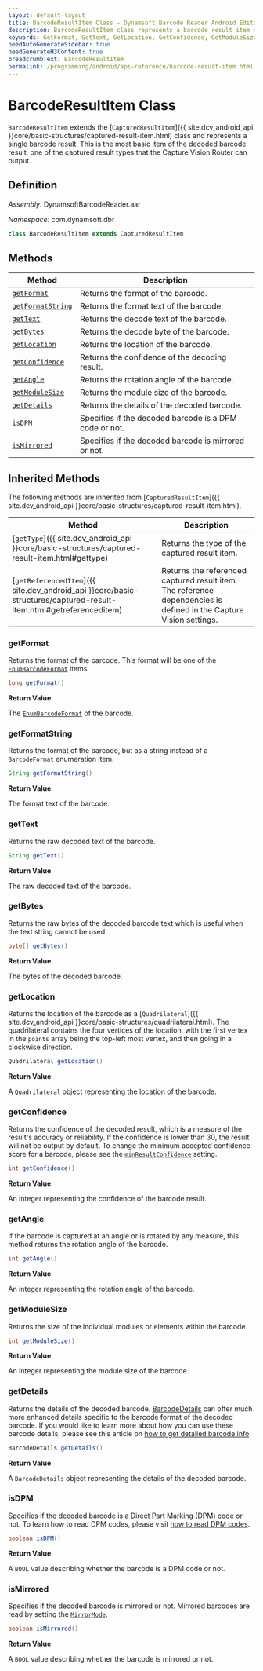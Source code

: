```yaml
---
layout: default-layout
title: BarcodeResultItem Class - Dynamsoft Barcode Reader Android Edition
description: BarcodeResultItem class represents a barcode result item decoded by barcode reader engine. It is derived from CapturedResultItem.
keywords: GetFormat, GetText, GetLocation, GetConfidence, GetModuleSize, BarcodeResultItem, api reference
needAutoGenerateSidebar: true
needGenerateH3Content: true
breadcrumbText: BarcodeResultItem
permalink: /programming/android/api-reference/barcode-result-item.html
---
```


# BarcodeResultItem Class

`BarcodeResultItem` extends the [`CapturedResultItem`]({{ site.dcv_android_api }}core/basic-structures/captured-result-item.html) class and represents a single barcode result. This is the most basic item of the decoded barcode result, one of the captured result types that the Capture Vision Router can output.

## Definition

*Assembly:* DynamsoftBarcodeReader.aar

*Namespace:* com.dynamsoft.dbr

```java
class BarcodeResultItem extends CapturedResultItem
```

## Methods

| Method | Description |
| ------ | ----------- |
| [`getFormat`](#getformat) | Returns the format of the barcode. |
| [`getFormatString`](#getformatstring) | Returns the format text of the barcode. |
| [`getText`](#gettext) | Returns the decode text of the barcode. |
| [`getBytes`](#getbytes) | Returns the decode byte of the barcode. |
| [`getLocation`](#getlocation) | Returns the location of the barcode. |
| [`getConfidence`](#getconfidence) | Returns the confidence of the decoding result. |
| [`getAngle`](#getangle) | Returns the rotation angle of the barcode. |
| [`getModuleSize`](#getmodulesize) | Returns the module size of the barcode. |
| [`getDetails`](#getdetails) | Returns the details of the decoded barcode. |
| [`isDPM`](#isdpm) | Specifies if the decoded barcode is a DPM code or not. |
| [`isMirrored`](#ismirrored) | Specifies if the decoded barcode is mirrored or not. |

## Inherited Methods

The following methods are inherited from [`CapturedResultItem`]({{ site.dcv_android_api }}core/basic-structures/captured-result-item.html).

| Method | Description |
| ------ | ----------- |
| [`getType`]({{ site.dcv_android_api }}core/basic-structures/captured-result-item.html#gettype) | Returns the type of the captured result item. |
| [`getReferencedItem`]({{ site.dcv_android_api }}core/basic-structures/captured-result-item.html#getreferenceditem) | Returns the referenced captured result item. The reference dependencies is defined in the Capture Vision settings. |

### getFormat

Returns the format of the barcode. This format will be one of the [`EnumBarcodeFormat`]({{site.dcv_enumerations}}barcode-reader/barcode-format.html?lang=android) items.

```java
long getFormat()
```

**Return Value**

The [`EnumBarcodeFormat`]({{site.dcv_enumerations}}barcode-reader/barcode-format.html?lang=android) of the barcode.

### getFormatString

Returns the format of the barcode, but as a string instead of a `BarcodeFormat` enumeration item. 

```java
String getFormatString()
```

**Return Value**

The format text of the barcode.

### getText

Returns the raw decoded text of the barcode.

```java
String getText()
```

**Return Value**

The raw decoded text of the barcode.

### getBytes

Returns the raw bytes of the decoded barcode text which is useful when the text string cannot be used.

```java
byte[] getBytes()
```

**Return Value**

The bytes of the decoded barcode.

### getLocation

Returns the location of the barcode as a [`Quadrilateral`]({{ site.dcv_android_api }}core/basic-structures/quadrilateral.html). The quadrilateral contains the four vertices of the location, with the first vertex in the `points` array being the top-left most vertex, and then going in a clockwise direction.

```java
Quadrilateral getLocation()
```

**Return Value**

A `Quadrilateral` object representing the location of the barcode.

### getConfidence

Returns the confidence of the decoded result, which is a measure of the result's accuracy or reliability. If the confidence is lower than 30, the result will not be output by default. To change the minimum accepted confidence score for a barcode, please see the [`minResultConfidence`](simplified-barcode-reader-settings.md#minresultconfidence) setting.

```java
int getConfidence()
```

**Return Value**

An integer representing the confidence of the barcode result.

### getAngle

If the barcode is captured at an angle or is rotated by any measure, this method returns the rotation angle of the barcode.

```java
int getAngle()
```

**Return Value**

An integer representing the rotation angle of the barcode.

### getModuleSize

Returns the size of the individual modules or elements within the barcode.

```java
int getModuleSize()
```

**Return Value**

An integer representing the module size of the barcode.

### getDetails

Returns the details of the decoded barcode. [BarcodeDetails](barcode-details.md) can offer much more enhanced details specific to the barcode format of the decoded barcode. If you would like to learn more about how you can use these barcode details, please see this article on [how to get detailed barcode info]({{site.features}}get-detailed-info.html?lang=android).

```java
BarcodeDetails getDetails()
```

**Return Value**

A `BarcodeDetails` object representing the details of the decoded barcode.

### isDPM

Specifies if the decoded barcode is a Direct Part Marking (DPM) code or not. To learn how to read DPM codes, please visit [how to read DPM codes]({{site.usecases}}read-dpm-codes.html?lang=android).

```java
boolean isDPM()
```

**Return Value**

A `BOOL` value describing whether the barcode is a DPM code or not.

### isMirrored

Specifies if the decoded barcode is mirrored or not. Mirrored barcodes are read by setting the [`MirrorMode`]({{site.dcv_parameters_reference}}barcode-format-specification/mirror-mode.html).

```java
boolean isMirrored()
```

**Return Value**

A `BOOL` value describing whether the barcode is mirrored or not.
